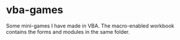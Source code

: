 # vba-games
Some mini-games I have made in VBA. The macro-enabled workbook contains the forms and modules in the same folder.
